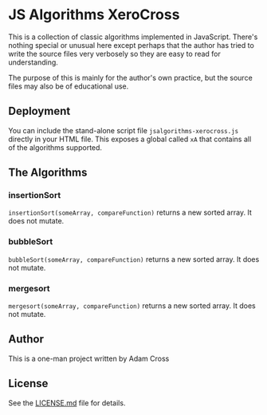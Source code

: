 # JS Algorithms XeroCross

This is a collection of classic algorithms implemented in JavaScript.  There's
nothing special or unusual here except perhaps that the author has tried to write the source
files very verbosely so they are easy to read for understanding.

The purpose of this is mainly for the author's own practice, but the source files
may also be of educational use.

## Deployment

You can include the stand-alone script file `jsalgorithms-xerocross.js` directly in
your HTML file.  This exposes a global called `xA` that contains all of the algorithms
supported.

## The Algorithms


### insertionSort

`insertionSort(someArray, compareFunction)` returns a new sorted array.
It does not mutate.

### bubbleSort

`bubbleSort(someArray, compareFunction)` returns a new sorted array.
It does not mutate.

### mergesort

`mergesort(someArray, compareFunction)` returns a new sorted array.
It does not mutate.

## Author

This is a one-man project written by Adam Cross


## License

See the [LICENSE.md](LICENSE.md) file for details.
